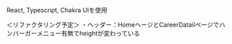 React, Typescript, Chakra UIを使用

＜リファクタリング予定＞
・ヘッダー：HomeヘージとCareerDatailページでハンバーガーメニュー有無でheightが変わっている

